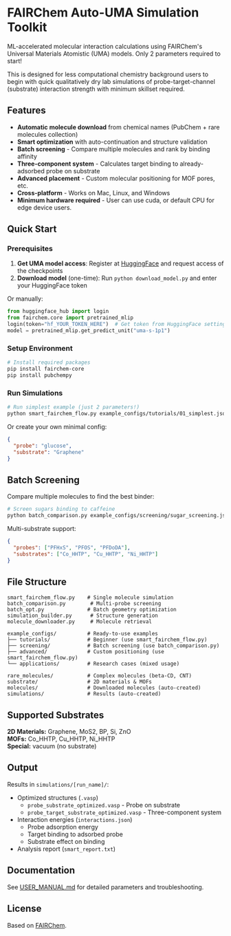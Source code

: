 # FAIRChem Auto-UMA Simulation Toolkit

ML-accelerated molecular interaction calculations using FAIRChem's Universal Materials Atomistic (UMA) models. Only 2 parameters required to start!

This is designed for less computational chemistry background users to begin with quick qualitatively dry lab simulations of probe-target-channel (substrate) interaction strength with minimum skillset required.

## Features

- **Automatic molecule download** from chemical names (PubChem + rare molecules collection)
- **Smart optimization** with auto-continuation and structure validation
- **Batch screening** - Compare multiple molecules and rank by binding affinity
- **Three-component system** - Calculates target binding to already-adsorbed probe on substrate
- **Advanced placement** - Custom molecular positioning for MOF pores, etc.
- **Cross-platform** - Works on Mac, Linux, and Windows
- **Minimum hardware required** - User can use cuda, or default CPU for edge device users.

## Quick Start

### Prerequisites
1. **Get UMA model access**: Register at [HuggingFace](https://huggingface.co/facebook/UMA) and request access of the checkpoints
2. **Download model** (one-time): Run `python download_model.py` and enter your HuggingFace token

Or manually:
```python
from huggingface_hub import login
from fairchem.core import pretrained_mlip
login(token="hf_YOUR_TOKEN_HERE")  # Get token from HuggingFace settings
model = pretrained_mlip.get_predict_unit("uma-s-1p1")
```

### Setup Environment
```bash
# Install required packages
pip install fairchem-core
pip install pubchempy
```

### Run Simulations
```bash
# Run simplest example (just 2 parameters!)
python smart_fairchem_flow.py example_configs/tutorials/01_simplest.json
```

Or create your own minimal config:
```json
{
  "probe": "glucose",
  "substrate": "Graphene"
}
```

## Batch Screening

Compare multiple molecules to find the best binder:

```bash
# Screen sugars binding to caffeine
python batch_comparison.py example_configs/screening/sugar_screening.json
```

Multi-substrate support:
```json
{
  "probes": ["PFHxS", "PFOS", "PFDoDA"],
  "substrates": ["Co_HHTP", "Cu_HHTP", "Ni_HHTP"]
}
```

## File Structure

```
smart_fairchem_flow.py    # Single molecule simulation
batch_comparison.py        # Multi-probe screening  
batch_opt.py              # Batch geometry optimization
simulation_builder.py      # Structure generation
molecule_downloader.py     # Molecule retrieval

example_configs/          # Ready-to-use examples
├── tutorials/            # Beginner (use smart_fairchem_flow.py)
├── screening/            # Batch screening (use batch_comparison.py) 
├── advanced/             # Custom positioning (use smart_fairchem_flow.py)
└── applications/         # Research cases (mixed usage)

rare_molecules/           # Complex molecules (beta-CD, CNT)
substrate/                # 2D materials & MOFs
molecules/                # Downloaded molecules (auto-created)
simulations/              # Results (auto-created)
```

## Supported Substrates

**2D Materials:** Graphene, MoS2, BP, Si, ZnO  
**MOFs:** Co_HHTP, Cu_HHTP, Ni_HHTP  
**Special:** vacuum (no substrate)

## Output

Results in `simulations/[run_name]/`:
- Optimized structures (`.vasp`)
  - `probe_substrate_optimized.vasp` - Probe on substrate
  - `probe_target_substrate_optimized.vasp` - Three-component system
- Interaction energies (`interactions.json`)
  - Probe adsorption energy
  - Target binding to adsorbed probe
  - Substrate effect on binding
- Analysis report (`smart_report.txt`)

## Documentation

See [USER_MANUAL.md](USER_MANUAL.md) for detailed parameters and troubleshooting.

## License

Based on [FAIRChem](https://github.com/FAIR-Chem/fairchem).